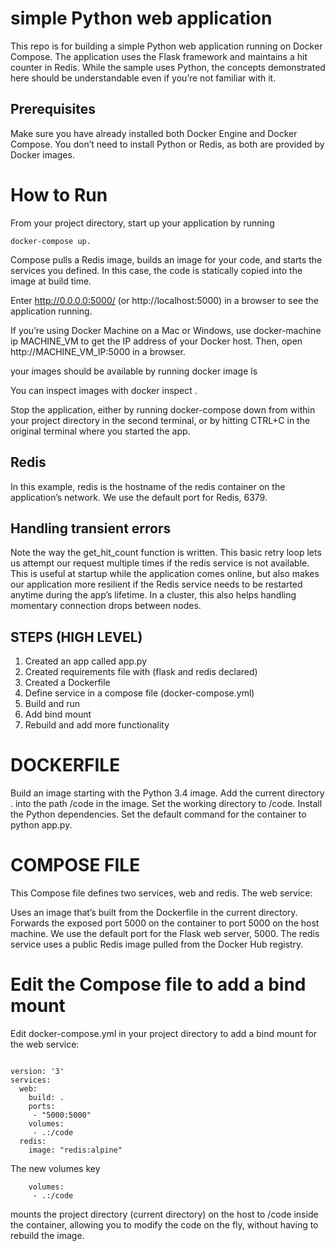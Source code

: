 # simple Python web application

This repo is for building a simple Python web application running on Docker Compose. The application uses the Flask framework and maintains a hit counter in Redis. While the sample uses Python, the concepts demonstrated here should be understandable even if you’re not familiar with it.

## Prerequisites

Make sure you have already installed both Docker Engine and Docker Compose. You don’t need to install Python or Redis, as both are provided by Docker images.


# How to Run

From your project directory, start up your application by running 

```
docker-compose up.
```

Compose pulls a Redis image, builds an image for your code, and starts the services you defined. In this case, the code is statically copied into the image at build time.

Enter http://0.0.0.0:5000/ (or http://localhost:5000) in a browser to see the application running.

If you’re using Docker Machine on a Mac or Windows, use docker-machine ip MACHINE_VM to get the IP address of your Docker host. Then, open http://MACHINE_VM_IP:5000 in a browser.

your images should be available by running docker image ls 

You can inspect images with docker inspect <tag or id>.

Stop the application, either by running docker-compose down from within your project directory in the second terminal, or by hitting CTRL+C in the original terminal where you started the app.



## Redis 

In this example, redis is the hostname of the redis container on the application’s network. We use the default port for Redis, 6379.


## Handling transient errors

Note the way the get_hit_count function is written. This basic retry loop lets us attempt our request multiple times if the redis service is not available. This is useful at startup while the application comes online, but also makes our application more resilient if the Redis service needs to be restarted anytime during the app’s lifetime. In a cluster, this also helps handling momentary connection drops between nodes.



## STEPS (HIGH LEVEL)

1. Created an app called app.py
2. Created requirements file with (flask and redis declared)
3. Created a Dockerfile
4. Define service in a compose file (docker-compose.yml)
5. Build and run
6. Add bind mount
7. Rebuild and add more functionality


# DOCKERFILE 

Build an image starting with the Python 3.4 image.
Add the current directory . into the path /code in the image.
Set the working directory to /code.
Install the Python dependencies.
Set the default command for the container to python app.py.

# COMPOSE FILE 

This Compose file defines two services, web and redis. The web service:

Uses an image that’s built from the Dockerfile in the current directory.
Forwards the exposed port 5000 on the container to port 5000 on the host machine. We use the default port for the Flask web server, 5000.
The redis service uses a public Redis image pulled from the Docker Hub registry.


# Edit the Compose file to add a bind mount

Edit docker-compose.yml in your project directory to add a bind mount for the web service:

```

version: '3'
services:
  web:
    build: .
    ports:
     - "5000:5000"
    volumes:
     - .:/code
  redis:
    image: "redis:alpine"
```

The new volumes key 

```
    volumes:
     - .:/code
```


mounts the project directory (current directory) on the host to /code inside the container, allowing you to modify the code on the fly, without having to rebuild the image.
